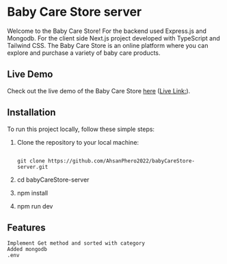 # Baby Care Store server

Welcome to the Baby Care Store! For the backend used Express.js and Mongodb. For the client side Next.js project developed with TypeScript and Tailwind CSS. The Baby Care Store is an online platform where you can explore and purchase a variety of baby care products.

## Live Demo

Check out the live demo of the Baby Care Store [here](#) ([Live Link:](https://baby-care-store-server.vercel.app/)).

## Installation

To run this project locally, follow these simple steps:

1. Clone the repository to your local machine:

   ```
 
   git clone https://github.com/AhsanPhero2022/babyCareStore-server.git

   ```
2. cd babyCareStore-server

3. npm install

4. npm run dev

## Features
```
Implement Get method and sorted with category
Added mongodb
.env

```